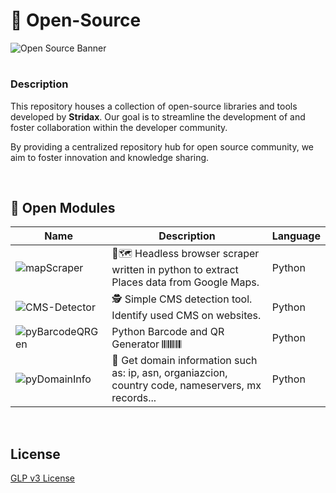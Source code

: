 # :open_file_folder: Open-Source

![Open Source Banner](https://www.resourcespace.com/img/knowledge-base/open-source.png)

#

### Description

This repository houses a collection of open-source libraries and tools developed by **Stridax**. Our goal is to streamline the development of and foster collaboration within the developer community.

By providing a centralized repository hub for open source community, we aim to foster innovation and knowledge sharing.

<br>

## 🧩 Open Modules

| Name | Description | Language | 
|------|-------------|----------|
| ![mapScraper](https://github.com/christivn/mapScraper) | 🤖🗺️ Headless browser scraper written in python to extract Places data from Google Maps. | Python |
| ![CMS-Detector](https://github.com/christivn/CMS-Detector) | 🕵️ Simple CMS detection tool. Identify used CMS on websites. | Python |
| ![pyBarcodeQRGen](https://github.com/christivn/pyBarcodeQRGen) | Python Barcode and QR Generator 𝄃𝄃𝄂𝄂𝄀𝄁𝄃𝄂𝄂𝄃  | Python |
| ![pyDomainInfo](https://github.com/christivn/pyDomainInfo) | :crystal_ball: Get domain information such as: ip, asn, organiazcion, country code, nameservers, mx records...  | Python |

<br>

## License

[GLP v3 License](https://www.gnu.org/licenses/gpl-3.0.html)
